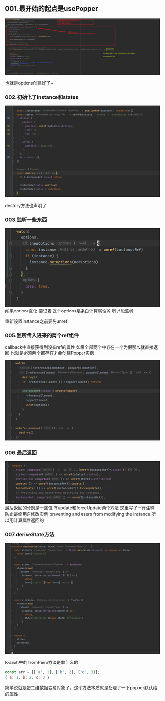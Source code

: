 ## 001.最开始的起点是usePopper

![](02.%E5%89%8D%E7%AB%AF/01.Vue/assets/5c6df8f7ad846ff95798283e839dec47_MD5.png)

也就是options创建好了~

### 002.初始化了instance和states

![](02.%E5%89%8D%E7%AB%AF/01.Vue/assets/287e4afe8b56c3c3957f71adf052356a_MD5.png)

destory方法也声明了

### 003.监听一些东西

![](02.%E5%89%8D%E7%AB%AF/01.Vue/assets/b1e4f312bf2b05a54e03e345804beba8_MD5.png)
如果options变化
要记着 这个options是来自计算属性的 所以能监听

重新设置instance之前要先unref

### 005.监听传入进来的两个ref组件 
callback中直接获得到没有ref的属性 
如果全部两个中存在一个为假那么就直接返回
也就是必须两个都存在才会创建Popper实例

![](02.%E5%89%8D%E7%AB%AF/01.Vue/assets/62f55e684b9dbb7d8da097e843159974_MD5.png)

### 006.最后返回
![](02.%E5%89%8D%E7%AB%AF/01.Vue/assets/0de1f0eb764ef2380dc059e88f9bb96c_MD5.png)
最后返回的分别是一些值 有update和forceUpdate两个方法
这里写了一行注释 防止最终用户修改实例
preventing and users from modifying the instance
所以用计算属性返回的

### 007.deriveState方法

![](02.%E5%89%8D%E7%AB%AF/01.Vue/assets/bee66edafdf60eec91e14fc34a754cb0_MD5.png)

lodash中的 fromPairs方法是做什么的
```js
const arr = [['a', 1], ['b', 2], ['c', 3]];
{ a: 1, b: 2, c: 3 }
```
简单说就是把二维数据变成对象了，这个方法本质就是处理了一下popper默认给的属性

